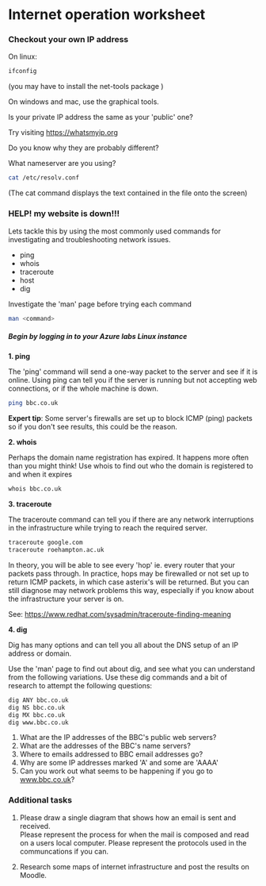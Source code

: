 # Internet operation worksheet

### Checkout your own IP address

On linux:
```bash
ifconfig
```

(you may have to install the net-tools package )

On windows and mac, use the graphical tools.

Is your private IP address the same as your 'public' one?

Try visiting https://whatsmyip.org

Do you know why they are probably different?

What nameserver are you using?

```bash
cat /etc/resolv.conf
```

(The cat command displays the text contained in the file onto the screen)




### HELP! my website is down!!!

Lets tackle this by using the most commonly used commands for investigating and troubleshooting network issues.

- ping
- whois
- traceroute
- host
- dig

Investigate the 'man' page before trying each command

```bash
man <command>
```

##### _Begin by logging in to your Azure labs Linux instance_



**1. ping**

The 'ping' command will send a one-way packet to the server and see if it is online.  Using ping can tell you if the server is running but not accepting web connections, or if the whole machine is down.

```bash
ping bbc.co.uk
```

**Expert tip**: Some server's firewalls are set up to block ICMP (ping) packets so if you don't see results, this could be the reason.

**2. whois**

Perhaps the domain name registration has expired.  It happens more often than you might think!  Use whois to find out who the domain is registered to and when it expires

```bash
whois bbc.co.uk
```
**3. traceroute**

The traceroute command can tell you if there are any network interruptions in the infrastructure while trying to reach the required server.

```bash
traceroute google.com
traceroute roehampton.ac.uk
```
In theory, you will be able to see every 'hop' ie. every router that your packets pass through.  In practice, hops may be firewalled or not set up to return ICMP packets, in which case asterix's will be returned.  But you can still diagnose may network problems this way, especially if you know about the infrastructure your server is on.

See: https://www.redhat.com/sysadmin/traceroute-finding-meaning

**4. dig**

Dig has many options and can tell you all about the DNS setup of an IP address or domain.

Use the 'man' page to find out about dig, and see what you can understand from the following variations.  Use these dig commands and a bit of research to attempt the following questions:

```bash
dig ANY bbc.co.uk
dig NS bbc.co.uk
dig MX bbc.co.uk
dig www.bbc.co.uk

```

1. What are the IP addresses of the BBC's public web servers?
2. What are the addresses of the BBC's name servers?
3. Where to emails addressed to BBC email addresses go?
3. Why are some IP addresses marked 'A' and some are 'AAAA'
4. Can you work out what seems to be happening if you go to www.bbc.co.uk?


### Additional tasks

1. Please draw a single diagram that shows how an email is sent and received.  
Please represent the process for when the mail is composed and read on a users local computer.
Please represent the protocols used in the communcations if you can.

2. Research some maps of internet infrastructure and post the results on Moodle.
